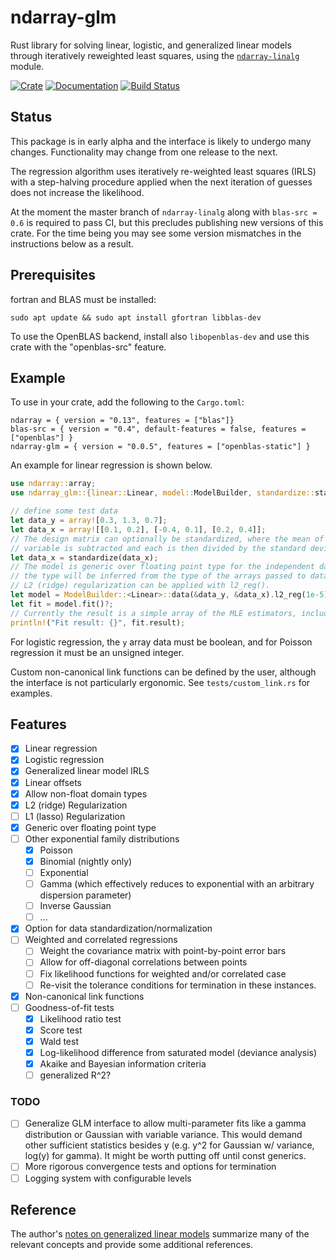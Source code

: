 # ndarray-glm

Rust library for solving linear, logistic, and generalized linear models through
iteratively reweighted least squares, using the
[`ndarray-linalg`](https://docs.rs/crate/ndarray-linalg/) module.

[![Crate](https://img.shields.io/crates/v/ndarray-glm.svg)](https://crates.io/crates/ndarray-glm)
[![Documentation](https://docs.rs/ndarray-glm/badge.svg)](https://docs.rs/ndarray-glm)
[![Build Status](https://travis-ci.org/felix-clark/ndarray-glm.png?branch=master)](https://travis-ci.org/felix-clark/ndarray-glm)

## Status

This package is in early alpha and the interface is likely to undergo many
changes. Functionality may change from one release to the next.

The regression algorithm uses iteratively re-weighted least squares (IRLS) with
a step-halving procedure applied when the next iteration of guesses does not
increase the likelihood.

At the moment the master branch of `ndarray-linalg` along with `blas-src = 0.6`
is required to pass CI, but this precludes publishing new versions of this
crate. For the time being you may see some version mismatches in the
instructions below as a result.

## Prerequisites

fortran and BLAS must be installed:
```
sudo apt update && sudo apt install gfortran libblas-dev
```

To use the OpenBLAS backend, install also `libopenblas-dev` and use this crate with the "openblas-src" feature.

## Example

To use in your crate, add the following to the `Cargo.toml`:

```
ndarray = { version = "0.13", features = ["blas"]}
blas-src = { version = "0.4", default-features = false, features = ["openblas"] }
ndarray-glm = { version = "0.0.5", features = ["openblas-static"] }
```

An example for linear regression is shown below.

``` rust
use ndarray::array;
use ndarray_glm::{linear::Linear, model::ModelBuilder, standardize::standardize};

// define some test data
let data_y = array![0.3, 1.3, 0.7];
let data_x = array![[0.1, 0.2], [-0.4, 0.1], [0.2, 0.4]];
// The design matrix can optionally be standardized, where the mean of each independent
// variable is subtracted and each is then divided by the standard deviation of that variable.
let data_x = standardize(data_x);
// The model is generic over floating point type for the independent data variables, and
// the type will be inferred from the type of the arrays passed to data().
// L2 (ridge) regularization can be applied with l2_reg().
let model = ModelBuilder::<Linear>::data(&data_y, &data_x).l2_reg(1e-5).build()?;
let fit = model.fit()?;
// Currently the result is a simple array of the MLE estimators, including the intercept term.
println!("Fit result: {}", fit.result);
```

For logistic regression, the `y` array data must be boolean, and for Poisson
regression it must be an unsigned integer.

Custom non-canonical link functions can be defined by the user, although the
interface is not particularly ergonomic. See `tests/custom_link.rs` for examples.

## Features

- [X] Linear regression
- [X] Logistic regression
- [X] Generalized linear model IRLS
- [X] Linear offsets
- [X] Allow non-float domain types
- [X] L2 (ridge) Regularization
- [ ] L1 (lasso) Regularization
- [X] Generic over floating point type
- [ ] Other exponential family distributions
  - [X] Poisson
  - [X] Binomial (nightly only)
  - [ ] Exponential
  - [ ] Gamma (which effectively reduces to exponential with an arbitrary
        dispersion parameter)
  - [ ] Inverse Gaussian
  - [ ] ...
- [X] Option for data standardization/normalization
- [ ] Weighted and correlated regressions
  - [ ] Weight the covariance matrix with point-by-point error bars
  - [ ] Allow for off-diagonal correlations between points
  - [ ] Fix likelihood functions for weighted and/or correlated case
  - [ ] Re-visit the tolerance conditions for termination in these instances.
- [X] Non-canonical link functions
- [ ] Goodness-of-fit tests
  - [X] Likelihood ratio test
  - [X] Score test
  - [X] Wald test
  - [X] Log-likelihood difference from saturated model (deviance analysis)
  - [X] Akaike and Bayesian information criteria
  - [ ] generalized R^2?

### TODO

- [ ] Generalize GLM interface to allow multi-parameter fits like a gamma
      distribution or Gaussian with variable variance. This would demand other
      sufficient statistics besides y (e.g. y^2 for Gaussian w/ variance, log(y)
      for gamma). It might be worth putting off until const generics.
- [ ] More rigorous convergence tests and options for termination
- [ ] Logging system with configurable levels

## Reference

The author's [notes on generalized linear
models](https://felix-clark.github.io/glm-math) summarize many of the relevant
concepts and provide some additional references.
